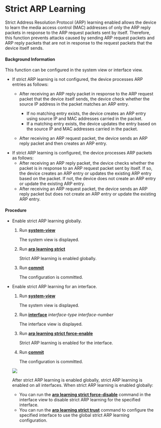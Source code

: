 Strict ARP Learning
===================

Strict Address Resolution Protocol (ARP) learning enabled allows the device to learn the media access control (MAC) addresses of only the ARP reply packets in response to the ARP request packets sent by itself. Therefore, this function prevents attacks caused by sending ARP request packets and ARP reply packets that are not in response to the request packets that the device itself sends.

#### Background Information

This function can be configured in the system view or interface view.

* If strict ARP learning is not configured, the device processes ARP entries as follows:
  + After receiving an ARP reply packet in response to the ARP request packet that the device itself sends, the device check whether the source IP address in the packet matches an ARP entry.
    
    - If no matching entry exists, the device creates an ARP entry using source IP and MAC addresses carried in the packet.
    - If a matching entry exists, the device updates the entry based on the source IP and MAC addresses carried in the packet.
  + After receiving an ARP request packet, the device sends an ARP reply packet and then creates an ARP entry.
* If strict ARP learning is configured, the device processes ARP packets as follows:
  + After receiving an ARP reply packet, the device checks whether the packet is in response to an ARP request packet sent by itself. If so, the device creates an ARP entry or updates the existing ARP entry based on the packet. If not, the device does not create an ARP entry or update the existing ARP entry.
  + After receiving an ARP request packet, the device sends an ARP reply packet but does not create an ARP entry or update the existing ARP entry.

#### Procedure

* Enable strict ARP learning globally.
  1. Run [**system-view**](cmdqueryname=system-view)
     
     
     
     The system view is displayed.
  2. Run [**arp learning strict**](cmdqueryname=arp+learning+strict)
     
     
     
     Strict ARP learning is enabled globally.
  3. Run [**commit**](cmdqueryname=commit)
     
     
     
     The configuration is committed.
* Enable strict ARP learning for an interface.
  1. Run [**system-view**](cmdqueryname=system-view)
     
     
     
     The system view is displayed.
  2. Run [**interface**](cmdqueryname=interface) *interface-type interface-number*
     
     
     
     The interface view is displayed.
  3. Run [**arp learning strict force-enable**](cmdqueryname=arp+learning+strict+force-enable)
     
     
     
     Strict ARP learning is enabled for the interface.
  4. Run [**commit**](cmdqueryname=commit)
     
     
     
     The configuration is committed.
  
  ![](../../../../public_sys-resources/note_3.0-en-us.png) 
  
  After strict ARP learning is enabled globally, strict ARP learning is enabled on all interfaces. When strict ARP learning is enabled globally:
  
  + You can run the [**arp learning strict force-disable**](cmdqueryname=arp+learning+strict+force-disable) command in the interface view to disable strict ARP learning for the specified interface.
  + You can run the [**arp learning strict trust**](cmdqueryname=arp+learning+strict+trust) command to configure the specified interface to use the global strict ARP learning configuration.